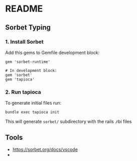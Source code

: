 # README

## Sorbet Typing

### 1. Install Sorbet
Add this gems to Gemfile development block:
```
gem 'sorbet-runtime'

# In development block:
gem 'sorbet'
gem 'tapioca'
```

### 2. Run tapioca
To generate initial files run:
```
bundle exec tapioca init
```
This will generate `sorbet/` subdirectory with the rails .rbi files

## Tools
- https://sorbet.org/docs/vscode
- 
